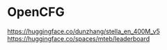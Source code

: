 # OpenCFG
https://huggingface.co/dunzhang/stella_en_400M_v5
https://huggingface.co/spaces/mteb/leaderboard

